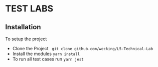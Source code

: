 # TEST LABS

## Installation
To setup the project
- Clone the Project ``` git clone github.com/wecking/L5-Technical-Lab```
- Install the modules ``` yarn install ```
- To run all test cases run ``` yarn jest ```

